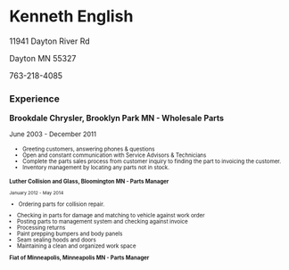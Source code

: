 <html>
<head><title><h1>Kenneth English Resume</title>
</head>
<h1>Kenneth English</h1>
<p>11941 Dayton River Rd</p>
<p>Dayton MN 55327</p>
<p>763-218-4085</p>

<body>
<h3>Experience</h3>

<p><b>Brookdale Chrysler, Brooklyn Park MN - Wholesale Parts</b><p>
<small>June 2003 - December 2011<small>
<ul>
  <li>Greeting customers, answering phones & questions</li>
  <li>Open and constant communication with Service Advisors & Technicians</li>
  <li>Complete the parts sales process from customer inquiry to finding the part to invoicing the customer.</li>
  <li>Inventory management by locating any parts not in stock.</li>
</ul>
<p><b>Luther Collision and Glass,  Bloomington MN - Parts Manager</b><p>
<small>January 2012 - May 2014</small>
<ul>
  <li>Ordering parts for collision repair.</ul>
  <li>Checking in parts for damage and matching to vehicle against work order</li>
  <li>Posting parts to management system and checking against invoice</li>
  <li>Processing returns</li>
  <li>Paint prepping bumpers and body panels</li>
  <li>Seam sealing hoods and doors</li>
  <li>Maintaining a clean and organized work space</li>
</ul>
<p><b>Fiat of Minneapolis, Minneapolis MN - Parts Manager<p>




</body>
</html>
